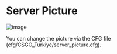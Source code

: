 # Server Picture

![image](https://user-images.githubusercontent.com/89659705/163065106-873d83a1-4b88-4cc4-9199-d09267ddf55e.png)

You can change the picture via the CFG file (cfg/CSGO_Turkiye/server_picture.cfg).
